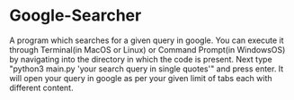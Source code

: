 # Google-Searcher
A program which searches for a given query in google.
You can execute it through Terminal(in MacOS or Linux) or Command Prompt(in WindowsOS) by navigating into the directory in which the code is present.
Next type "python3 main.py 'your search query in single quotes'" and press enter.
It will open your query in google as per your given limit of tabs each with different content.
